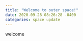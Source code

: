 ```yaml
---
title: "Welcome to outer space!"
date: 2020-09-28 08:26:28 -0400
categories: space update
---
```

welcome
